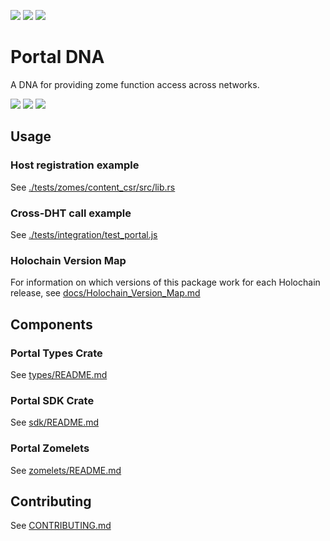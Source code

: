 [![](https://img.shields.io/crates/v/hc_portal_types?style=flat-square&label=types)](https://crates.io/crates/hc_portal_types)
[![](https://img.shields.io/crates/v/hc_portal_sdk?style=flat-square&label=sdk)](https://crates.io/crates/hc_portal_sdk)
[![](https://img.shields.io/npm/v/@holochain/portal-zomelets/latest?style=flat-square&label=zomelets)](http://npmjs.com/package/@holochain/portal-zomelets)


# Portal DNA
A DNA for providing zome function access across networks.


[![](https://img.shields.io/github/issues-raw/holochain/portal-dna?style=flat-square)](https://github.com/holochain/portal-dna/issues)
[![](https://img.shields.io/github/issues-closed-raw/holochain/portal-dna?style=flat-square)](https://github.com/holochain/portal-dna/issues?q=is%3Aissue+is%3Aclosed)
[![](https://img.shields.io/github/issues-pr-raw/holochain/portal-dna?style=flat-square)](https://github.com/holochain/portal-dna/pulls)


## Usage

### Host registration example
See [./tests/zomes/content_csr/src/lib.rs](./tests/zomes/content_csr/src/lib.rs)

### Cross-DHT call example
See [./tests/integration/test_portal.js](./tests/integration/test_portal.js)

### Holochain Version Map
For information on which versions of this package work for each Holochain release, see
[docs/Holochain_Version_Map.md](docs/Holochain_Version_Map.md)


## Components

### Portal Types Crate
See [types/README.md](types/README.md)


### Portal SDK Crate
See [sdk/README.md](sdk/README.md)


### Portal Zomelets
See [zomelets/README.md](zomelets/README.md)

## Contributing

See [CONTRIBUTING.md](CONTRIBUTING.md)
